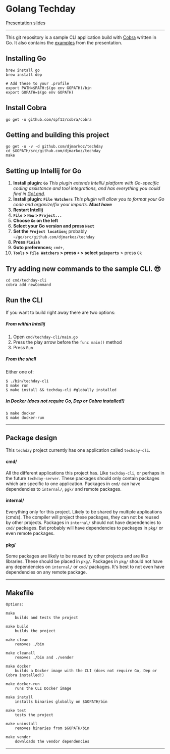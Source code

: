 # Golang Techday

[Presentation slides]

----

This git repository is a sample CLI application build with [Cobra] written in Go. 
It also contains the [examples](docs/presentation/src) from the presentation.
 
## Installing Go

```
brew install go
brew install dep

# Add these to your .profile
export PATH=$PATH:$(go env GOPATH)/bin
export GOPATH=$(go env GOPATH)
```

## Install Cobra
``` 
go get -u github.com/spf13/cobra/cobra
```

## Getting and building this project
```
go get -u -v -d github.com/djmarkoz/techday 
cd $GOPATH/src/github.com/djmarkoz/techday
make
```

## Setting up Intellij for Go
1. **Install plugin: `Go`** _This plugin extends IntelliJ platform with Go-specific coding assistance and tool integrations, and has everything you could find in [GoLand]._
2. **Install plugin: `File Watchers`** _This plugin will allow you to format your Go code and organize/fix your imports. **Must have**_
2. **Restart Intellij**
3. **`File` > `New` > `Project...`**
4. **Choose `Go` on the left**
5. **Select your Go version and press `Next`**
6. **Set the `Project location`;** probably `~/go/src/github.com/djmarkoz/techday` 
7. **Press `Finish`**
8. **Goto preferences;** `cmd+,`
9. **`Tools` > `File Watchers` > press `+` > select `goimports`** > press `Ok`

## Try adding new commands to the sample CLI. 😎

```
cd cmd/techday-cli
cobra add newCommand
```

## Run the CLI

If you want to build right away there are two options:

##### From within Intellij

1. Open `cmd/techday-cli/main.go`
2. Press the play arrow before the `func main()` method 
3. Press `Run`

##### From the shell

Either one of:

```
$ ./bin/techday-cli
$ make run
$ make install && techday-cli #globally installed
```

##### In Docker (does not require Go, Dep or Cobra installed!)

```
$ make docker
$ make docker-run
```
----

## Package design

This `techday` project currently has one application called `techday-cli`.

#### cmd/

All the different applications this project has. Like `techday-cli`, or perhaps in the future `techday-server`. These packages should only contain packages which are specific to one application. Packages in `cmd/` can have dependencies to `internal/`, `pgk/` and remote packages.

#### internal/

Everything only for this project. Likely to be shared by multiple applications (cmds). The compiler will project these packages, they can not be reused by other projects. Packages in `internal/` should not have dependencies to `cmd/` packages. But probably will have dependencies to packages in `pkg/` or even remote packages. 

#### pkg/ 

Some packages are likely to be reused by other projects and are like libraries. These should be placed in `pkg/`.  Packages in `pkg/` should not have any dependencies on `internal/` or `cmd/` packages. It's best to not even have dependencies on any remote package.    

----

## Makefile

```
Options:

make
    builds and tests the project
    
make build
    builds the project
    
make clean
    removes ./bin
        
make cleanall
    removes ./bin and ./vender    

make docker
    builds a Docker image with the CLI (does not require Go, Dep or Cobra installed!)
    
make docker-run
    runs the CLI Docker image
        
make install
    installs binaries globally on $GOPATH/bin
    
make test
    tests the project
    
make uninstall
    removes binaries from $GOPATH/bin
    
make vendor
    downloads the vendor dependencies
```
----

[Cobra]: https://github.com/spf13/cobra
[Docker environment]: https://docs.docker.com/engine
[Go environment]: https://golang.org/doc/install
[GoLand]: https://www.jetbrains.com/go/
[Presentation slides]: https://go-talks.appspot.com/github.com/djmarkoz/techday/docs/presentation/techday.slide
